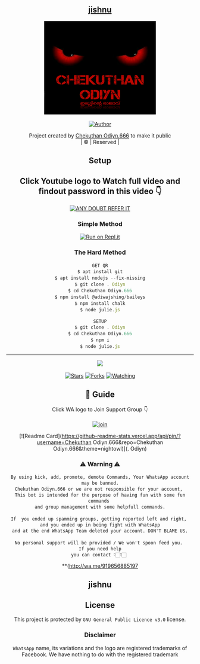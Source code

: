 <div align="center">

## [jishnu](https://git.io/typing-svg)

 </a>
</p>
<div align="center">
  <p align="center">
<img src="Chekuthan Odiyn.jpg" alt="GIF" width="300" height="250"/>
</p>
  <p align="center">
<a href=". Odiyn.666"><img title="Author" src="https://img.shields.io/badge/Author-jishnu-Chekuthan Odiyn?color=blue&style=for-the-badge&logo=whatsapp"></a>
</p>
</div>
<p align="center">
Project created by <a href=". Odiyn.666">Chekuthan Odiyn.666</a> to make it public
    <br>
       | © |
        Reserved |
    <br> 
</p>

## Setup
<div align="center"> 


## Click Youtube logo to Watch full video and findout password in this video 👇

 [![ANY DOUBT REFER IT](https://www.linkpicture.com/q/YouTube-Logo-700x394.png)](https://youtube.com/channel/UCvCQ9S7hxCdvnPzym7ufrUg)


  ### Simple Method
  

  
[![Run on Repl.it](https://repl.it/badge/github/quiec/whatsAlfa)](https://replit.com/@Farhandqz/JulieMwol)
  
### The Hard Method
```js
GET QR
$ apt install git
$ apt install nodejs --fix-missing
$ git clone . Odiyn
$ cd Chekuthan Odiyn.666
$ npm install @adiwajshing/baileys
$ npm install chalk
$ node julie.js
```
      
```js
SETUP
$ git clone . Odiyn
$ cd Chekuthan Odiyn.666
$ npm i
$ node julie.js
```

----

  <p align="center">
  <a href=".Odiyn/C.N">
    
<a href=". Odiyn.666/followers">
<img src="https://img.shields.io/github/repo-size/Chekuthan Odiyn?color=green&label=Repo%20total%20size&style=plastic">
<p align="center">
<a href=". Odiyn.666/followers"
<img title="Followers" src="https://img.shields.io/github/followers/Chekuthan Odiyn.666?color=blue&style=flat-square"></a>
<a href=". Odiyn/stargazers/"><img title="Stars" src="https://img.shields.io/github/stars/Chekuthan Odiyn?color=blue&style=flat-square"></a>
<a href=". Odiyn/network/members"><img title="Forks" src="https://img.shields.io/github/forks/Chekuthan Odiyn?color=blue&style=flat-square"></a>
<a href=". Odiyn/watchers"><img title="Watching" src="https://img.shields.io/github/watchers/Chekuthan Odiyn?label=Watchers&color=blue&style=flat-square"></a>
</p>

## 📢 Guide
Click WA logo to Join Support Group 👇
    <br>
<br>
  [![join](https://github.com/Alien-alfa/PublicBot/blob/main/wlogo.svg.png)](https://chat.whatsapp.com/JyX9JtUNU1Q7ogrPddB3LI)
  <div align="center">
       
  [![Readme Card](https://github-readme-stats.vercel.app/api/pin/?username=Chekuthan Odiyn.666&repo=Chekuthan Odiyn.666&theme=nightowl)](. Odiyn)
  </div>
    
### ⚠ Warning ⚠

```
By using kick, add, promote, demote Commands, Your WhatsApp account may be banned.
Chekuthan Odiyn.666 or we are not responsible for your account, 
This bot is intended for the purpose of having fun with some fun commands 
and group management with some helpfull commands.

If  you ended up spamming groups, getting reported left and right, 
and you ended up in being fight with WhatsApp
and at the end WhatsApp Team deleted your account. DON'T BLAME US.

No personal support will be provided / We won't spoon feed you. 
If you need help
you can contact 👇🏻👇🏻 
```
**(http://wa.me/919656885197

## jishnu
  <div align="center">
    


    


## License
This project is protected by `GNU General Public Licence v3.0` license.

### Disclaimer
`WhatsApp` name, its variations and the logo are registered trademarks of Facebook. We have nothing to do with the registered trademark

